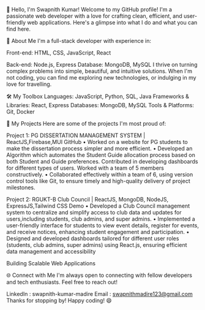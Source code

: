 👋 Hello, I'm Swapnith Kumar!
Welcome to my GitHub profile! I'm a passionate web developer with a love for crafting clean, efficient, and user-friendly web applications. Here's a glimpse into what I do and what you can find here.

🌟 About Me
I'm a full-stack developer with experience in:

Front-end: HTML, CSS, JavaScript, React

Back-end: Node.js, Express
Database: MongoDB, MySQL
I thrive on turning complex problems into simple, beautiful, and intuitive solutions. When I'm not coding, you can find me exploring new technologies, or indulging in my love for travelling.

🛠️ My Toolbox
Languages: JavaScript, Python, SQL, Java
Frameworks & Libraries: React, Express
Databases: MongoDB, MySQL
Tools & Platforms: Git, Docker


🚀 My Projects
Here are some of the projects I'm most proud of:

Project 1: PG DISSERTATION MANAGEMENT SYSTEM | ReactJS,Firebase,MUI GitHub
• Worked on a website for PG students to make the dissertation process simpler and more efficient.
• Developed an Algorithm which automates the Student Guide allocation process based on both Student and Guide preferences. Contributed in developing dashboards for different types of users. Worked with a team of 5 members constructively.
• Collaborated effectively within a team of 6, using version control tools like Git, to ensure timely and high-quality delivery of project milestones.

Project 2: RGUKT-B Club Council | ReactJS, MongoDB, NodeJS, ExpressJS,Tailwind CSS Demo
• Developed a Club Council management system to centralize and simplify access to club data and updates for users,including students, club admins, and super admins.
• Implemented a user-friendly interface for students to view event details, register for events, and receive notices, enhancing student engagement and participation.
• Designed and developed dashboards tailored for different user roles (students, club admins, super admins) using React.js, ensuring efficient data management and accessibility


Building Scalable Web Applications


🌐 Connect with Me
I'm always open to connecting with fellow developers and tech enthusiasts. Feel free to reach out!

LinkedIn : swapnith-kumar-madire
Email : swapnithmadire123@gmail.com
Thanks for stopping by! Happy coding! 😄

